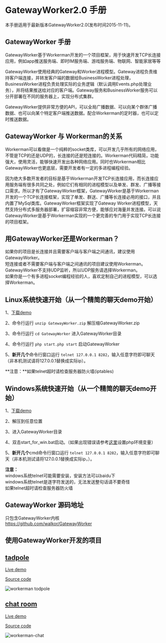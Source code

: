 # GatewayWorker2.0 手册
本手册适用于最新版本GatewayWorker2.0(发布时间2015-11-11)。

## GatewayWorker 手册
GatewayWorker基于Workerman开发的一个项目框架，用于快速开发TCP长连接应用，例如app推送服务端、即时IM服务端、游戏服务端、物联网、智能家居等等

GatewayWorker使用经典的Gateway和Worker进程模型。Gateway进程负责维持客户端连接，并转发客户端的数据给BusinessWorker进程处理，BusinessWorker进程负责处理实际的业务逻辑（默认调用Events.php处理业务），并将结果推送给对应的客户端。Gateway服务和BusinessWorker服务可以分开部署在不同的服务器上，实现分布式集群。

GatewayWorker提供非常方便的API，可以全局广播数据、可以向某个群体广播数据、也可以向某个特定客户端推送数据。配合Workerman的定时器，也可以定时推送数据。

## GatewayWorker 与 Workerman的关系
Workerman可以看做是一个纯粹的socket类库，可以开发几乎所有的网络应用，不管是TCP的还是UDP的，长连接的还是短连接的。Workerman代码精简，功能强大，使用灵活，能够快速开发出各种网络应用。同时也Workerman相比GatewayWorker也更底层，需要开发者有一定的多进程编程经验。

因为绝大多数开发者的目标是基于Workerman开发TCP长连接应用，而长连接应用服务端有很多共同之处，例如它们有相同的进程模型以及单发、群发、广播等接口需求。所以才有了GatewayWorker框架，GatewayWorker是基于Workerman开发的一个TCP长连接框架，实现了单发、群送、广播等长连接必用的接口，并且内置了MySql类库。GatewayWorker框架实现了Gateway Worker进程模型，天然支持分布式多服务器部署，扩容缩容非常方便，能够应对海量并发连接。可以说GatewayWorker是基于Workerman实现的一个更完善的专门用于实现TCP长连接的项目框架。

## 用GatewayWorker还是Workerman？
如果你的项目是长连接并且需要客户端与客户端之间通讯，建议使用GatewayWorker。<br>
短连接或者不需要客户端与客户端之间通讯的项目建议使用Workerman。<br>
GatewayWorker不支持UDP监听，所以UDP服务请选择Workerman。<br>
如果你是一个有多进程socket编程经验的人，喜欢定制自己的进程模型，可以选择Workerman。


## Linux系统快速开始（从一个精简的聊天demo开始）
1、[下载demo](http://www.workerman.net/download/GatewayWorker.zip)

2、命令行运行 ```unzip GatewayWorker.zip``` 解压缩GatewayWorker.zip

3、命令行运行 ```cd GatewayWorker``` 进入GatewayWorker目录

4、命令行运行 ```php start.php start``` 启动GatewayWorker

5、**新开几个**命令行窗口运行 ```telnet 127.0.0.1 8282```，输入任意字符即可聊天（非本机测试请将127.0.0.1替换成实际ip）。

**注意：**如果telnet超时请检查服务器防火墙(iptables)

## Windows系统快速开始（从一个精简的聊天demo开始）
1、[下载demo](http://www.workerman.net/download/GatewayWorker-for-win.zip)

2、解压到任意位置

3、进入GatewayWorker目录

4、双击start_for_win.bat启动。（如果出现错误请参考[这里](http://www.workerman.net/windows)设置php环境变量）

5、**新开几个**cmd命令行窗口运行 ```telnet 127.0.0.1 8282```，输入任意字符即可聊天（非本机测试请将127.0.0.1替换成实际ip，）。

**注意：**<br>
windows系统telnet可能需要安装，安装方法可以baidu下<br>
windows系统telnet是逐字符发送的，无法发送整句话请不要奇怪<br>
如果telnet超时请检查服务器防火墙<br>



## GatewayWorker 源码地址
只包含GatewayWorker内核<br>
https://github.com/walkor/GatewayWorker

## 使用GatewayWorker开发的项目

## [tadpole](http://kedou.workerman.net/)
[Live demo](http://kedou.workerman.net/)

[Source code](https://github.com/walkor/workerman)

![workerman todpole](http://www.workerman.net/img/workerman-todpole.png)

## [chat room](http://chat.workerman.net/)
[Live demo](http://chat.workerman.net/)

[Source code](https://github.com/walkor/workerman-chat)

![workerman-chat](http://www.workerman.net/img/workerman-chat.png)






